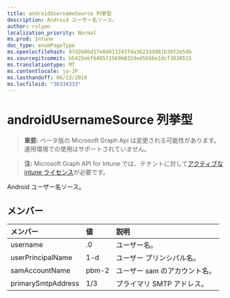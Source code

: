 ```yaml
---
title: androidUsernameSource 列挙型
description: Android ユーザー名ソース。
author: rolyon
localization_priority: Normal
ms.prod: Intune
doc_type: enumPageType
ms.openlocfilehash: 97d2686d17e0d913243fda36233dd81b38f2e5db
ms.sourcegitcommit: b5425ebf648572569b032ded5b56e1dcf3830515
ms.translationtype: MT
ms.contentlocale: ja-JP
ms.lasthandoff: 08/13/2019
ms.locfileid: "36334333"
---
```

# <a name="androidusernamesource-enum-type"></a>androidUsernameSource 列挙型

> **重要:** ベータ版の Microsoft Graph Api は変更される可能性があります。運用環境での使用はサポートされていません。

> **注:** Microsoft Graph API for Intune では、テナントに対して[アクティブな intune ライセンス](https://go.microsoft.com/fwlink/?linkid=839381)が必要です。

Android ユーザー名ソース。

## <a name="members"></a>メンバー
|メンバー|値|説明|
|:---|:---|:---|
|username|.0|ユーザー名。|
|userPrincipalName|1-d|ユーザー プリンシパル名。|
|samAccountName|pbm-2|ユーザー sam のアカウント名。|
|primarySmtpAddress|1/3|プライマリ SMTP アドレス。|



